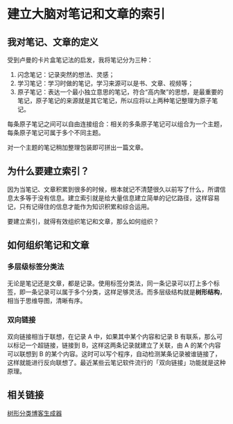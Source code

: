 # 建立大脑对笔记和文章的索引

## 我对笔记、文章的定义

受到卢曼的卡片盒笔记法的启发，我将笔记分为三种：

1. 闪念笔记：记录突然的想法、灵感；
2. 学习笔记：学习时做的笔记，学习来源可以是书、文章、视频等；
3. 原子笔记：表达一个最小独立意思的笔记，符合“高内聚”的思想，是最重要的笔记，原子笔记的来源就是其它笔记，所以应将以上两种笔记整理为原子笔记。

每条原子笔记之间可以自由连接组合：相关的多条原子笔记可以组合为一个主题，每条原子笔记可属于多个不同主题。

对一个主题的笔记稍加整理包装即可拼出一篇文章。

## 为什么要建立索引？

因为当笔记、文章积累到很多的时候，根本就记不清楚很久以前写了什么，所谓信息太多等于没有信息。建立索引就是给大量信息建立简单的记忆路径，这样容易记，只有记得住的信息才能作为知识积累和综合运用。

要建立索引，就得有效组织笔记和文章，那么如何组织？

## 如何组织笔记和文章

### 多层级标签分类法

无论是笔记还是文章，都是记录。使用标签分类法，同一条记录可以打上多个标签，即一条记录可以属于多个分类，这样足够灵活。而多层级结构就是**树形结构**，相当于思维导图，清晰有序。

### 双向链接

双向链接相当于联想，在记录 A 中，如果其中某个内容和记录 B 有联系，那么可以标记一个超链接，链接到 B，这样这两条记录就建立了关联，由 A 的某个内容可以联想到 B 的某个内容。这时可以写个程序，自动检测某条记录被谁链接了，这样就能进行反向联想了。最近某些云笔记软件流行的「双向链接」功能就是这种原理。

## 相关链接

[树形分类博客生成器](https://ciyuanhuixing.com/20211019-1943/)
